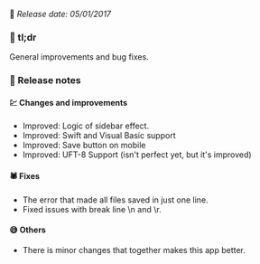 [comment]: <> (Version name: v2.1705.189)
[comment]: <> (Released at: 05/01/2017)
[comment]: <> (Brief description: )

📅 _Release date: 05/01/2017_

### 💬 tl;dr
General improvements and bug fixes.

### 📰 Release notes

#### 💹 Changes and improvements
* Improved: Logic of sidebar effect.
* Improved: Swift and Visual Basic support
* Improved: Save button on mobile
* Improved: UFT-8 Support (isn't perfect yet, but it's improved)

#### 🕷 Fixes
* The error that made all files saved in just one line.
* Fixed issues with break line \\n and \\r.

#### 😅 Others
* There is minor changes that together makes this app better.